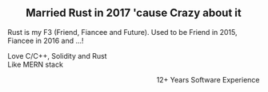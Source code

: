 <h2 align="center">Married Rust in 2017 'cause Crazy about it</h2>

Rust is my F3 (Friend, Fiancee and Future). Used to be Friend in 2015, Fiancee in 2016 and ...! </br>

Love C/C++, Solidity and Rust </br>
Like MERN stack

<p align="right">12+ Years Software Experience</p>
